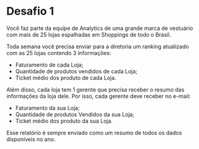 # Desafio 1
Você faz parte da equipe de Analytics de uma grande marca de vestuário com mais de 25 lojas espalhadas em Shoppings de todo o Brasil.

Toda semana você precisa enviar para a diretoria um ranking atualizado com as 25 lojas contendo 3 informações:

* Faturamento de cada Loja;
* Quantidade de produtos vendidos de cada Loja;
* Ticket médio dos produto de cada Loja.

Além disso, cada loja tem 1 gerente que precisa receber o resumo das informações da loja dele. Por isso, cada gerente deve receber no e-mail:

* Faturamento da sua Loja;
* Quantidade de produtos Vendidos da sua Loja;
* Ticket médio dos produto da sua Loja.

Esse relatório é sempre enviado como um resumo de todos os dados disponíveis no ano.